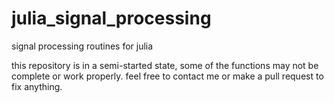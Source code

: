 julia_signal_processing
=======================

signal processing routines for julia

this repository is in a semi-started state, some of the functions may not be complete or work properly.
feel free to contact me or make a pull request to fix anything.
